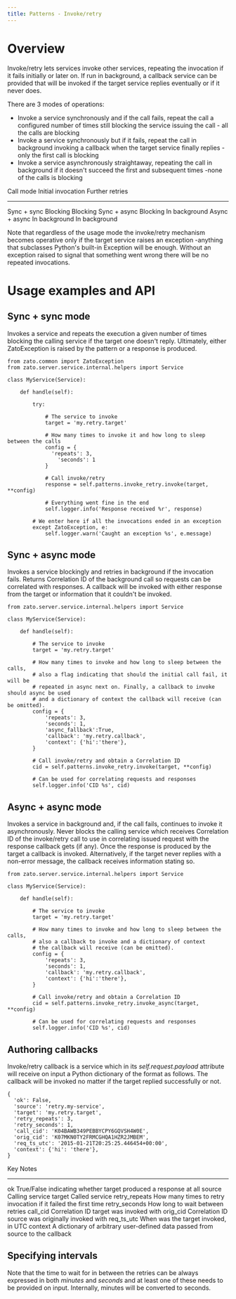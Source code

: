 ```yaml
---
title: Patterns - Invoke/retry
---
```


Overview
========

Invoke/retry lets services invoke other services, repeating the invocation if it fails initially or later on. If run in background,
a callback service can be provided that will be invoked if the target service replies eventually or if it never does.

There are 3 modes of operations:

-   Invoke a service synchronously and if the call fails, repeat the call a configured number of times still blocking
    the service issuing the call - all the calls are blocking
-   Invoke a service synchronously but if it fails, repeat the call in background invoking a callback when the target service finally replies -only the first call is blocking
-   Invoke a service asynchronously straightaway, repeating the call in background if it doesn\'t succeed the first and subsequent times -none of the calls is blocking

  Call mode       Initial invocation   Further retries
  --------------- -------------------- -----------------
  Sync + sync     Blocking             Blocking
  Sync + async    Blocking             In background
  Async + async   In background        In background

Note that regardless of the usage mode the invoke/retry mechanism becomes operative only if the target service raises an exception -anything that subclasses Python\'s built-in Exception will be enough. Without an exception raised to signal that something went
wrong there will be no repeated invocations.

Usage examples and API
======================

Sync + sync mode
----------------

Invokes a service and repeats the execution a given number of times blocking the calling service if the target one doesn\'t reply.
Ultimately, either ZatoException is raised by the pattern or a response is produced.

``` {.python}
from zato.common import ZatoException
from zato.server.service.internal.helpers import Service

class MyService(Service):

    def handle(self):

        try:

            # The service to invoke
            target = 'my.retry.target'

            # How many times to invoke it and how long to sleep between the calls
            config = {
              'repeats': 3,
                'seconds': 1
            }

            # Call invoke/retry
            response = self.patterns.invoke_retry.invoke(target, **config)

            # Everything went fine in the end
            self.logger.info('Response received %r', response)

        # We enter here if all the invocations ended in an exception
        except ZatoException, e:
            self.logger.warn('Caught an exception %s', e.message)
```

Sync + async mode
-----------------

Invokes a service blockingly and retries in background if the invocation fails. Returns Correlation ID of the background
call so requests can be correlated with responses. A callback will be invoked with either response from the target or information
that it couldn\'t be invoked.

``` {.python}
from zato.server.service.internal.helpers import Service

class MyService(Service):

    def handle(self):

        # The service to invoke
        target = 'my.retry.target'

        # How many times to invoke and how long to sleep between the calls,
        # also a flag indicating that should the initial call fail, it will be
        # repeated in async next on. Finally, a callback to invoke should async be used
        # and a dictionary of context the callback will receive (can be omitted).
        config = {
            'repeats': 3,
            'seconds': 1,
            'async_fallback':True,
            'callback': 'my.retry.callback',
            'context': {'hi':'there'},
        }

        # Call invoke/retry and obtain a Correlation ID
        cid = self.patterns.invoke_retry.invoke(target, **config)

        # Can be used for correlating requests and responses
        self.logger.info('CID %s', cid)
```

Async + async mode
------------------

Invokes a service in background and, if the call fails, continues to invoke it asynchronously. Never blocks the calling service
which receives Correlation ID of the invoke/retry call to use in correlating issued request with the response callback gets (if any).
Once the response is produced by the target a callback is invoked. Alternatively, if the target never replies with a non-error message,
the callback receives information stating so.

``` {.python}
from zato.server.service.internal.helpers import Service

class MyService(Service):

    def handle(self):

        # The service to invoke
        target = 'my.retry.target'

        # How many times to invoke and how long to sleep between the calls,
        # also a callback to invoke and a dictionary of context
        # the callback will receive (can be omitted).
        config = {
            'repeats': 3,
            'seconds': 1,
            'callback': 'my.retry.callback',
            'context': {'hi':'there'},
        }

        # Call invoke/retry and obtain a Correlation ID
        cid = self.patterns.invoke_retry.invoke_async(target, **config)

        # Can be used for correlating requests and responses
        self.logger.info('CID %s', cid)
```

Authoring callbacks
-------------------

Invoke/retry callback is a service which in its *self.request.payload* attribute will receive on input a Python dictionary of
the format as follows. The callback will be invoked no matter if the target replied successfully or not.

``` {.python}
{
  'ok': False,
  'source': 'retry.my-service',
  'target': 'my.retry.target',
  'retry_repeats': 3,
  'retry_seconds': 1,
  'call_cid': 'K04BAWB349PEBBYCPY6GQVSH4W0E',
  'orig_cid': 'K07MKN0TY2FRMCGHQA1HZR2JMBEM',
  'req_ts_utc': '2015-01-21T20:25:25.446454+00:00',
  'context': {'hi': 'there'},
}
```

  Key             Notes
  --------------- --------------------------------------------------------------------------------
  ok              True/False indicating whether target produced a response at all
  source          Calling service
  target          Called service
  retry_repeats   How many times to retry invocation if it failed the first time
  retry_seconds   How long to wait between retries
  call_cid        Correlation ID target was invoked with
  orig_cid        Correlation ID source was originally invoked with
  req_ts_utc      When was the target invoked, in UTC
  context         A dictionary of arbitrary user-defined data passed from source to the callback

Specifying intervals
--------------------

Note that the time to wait for in between the retries can be always expressed in both *minutes* and *seconds* and at least
one of these needs to be provided on input. Internally, minutes will be converted to seconds.

